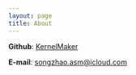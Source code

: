 ```yaml
---
layout: page
title: About
---
```


**Github**: [KernelMaker](https://github.com/KernelMaker)

**E-mail**: songzhao.asm@icloud.com
